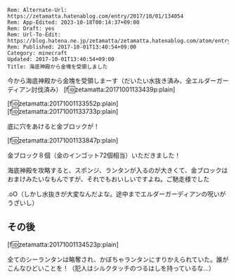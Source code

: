 ```header
Rem: Alternate-Url: https://zetamatta.hatenablog.com/entry/2017/10/01/134054
Rem: App-Edited: 2023-10-18T00:14:37+09:00
Rem: Draft: yes
Rem: Url-To-Edit: https://blog.hatena.ne.jp/zetamatta/zetamatta.hatenablog.com/atom/entry/8599973812303285863
Rem: Published: 2017-10-01T13:40:54+09:00
Category: minecraft
Updated: 2017-10-01T13:40:54+09:00
Title: 海底神殿から金塊を受領しました
```
今から海底神殿から金塊を受領しまーす（だいたい水抜き済み、全エルダーガーディアン討伐済み）
[f:id:zetamatta:20171001133439p:plain]

[f:id:zetamatta:20171001133552p:plain]
[f:id:zetamatta:20171001133733p:plain]

底に穴をあけると金ブロックが！

[f:id:zetamatta:20171001133847p:plain]

金ブロック８個（金のインゴット72個相当）いただきました！


海底神殿を攻略すると、スポンジ、ランタンが入るのが大きくて、金ブロックはおまけみたいなもんですが、それでもおいしいですよね。ご馳走様でした

.oO（しかし水抜きが大変なんだよな。途中までエルダーガーディアンの呪いがうざいし）

その後
-------

[f:id:zetamatta:20171001134523p:plain]

全てのシーランタンは略奪され、かぼちゃランタンにすりかえられていた。誰がこんなひどいことを！（犯人はシルクタッチのつるはしを持っているな…）
